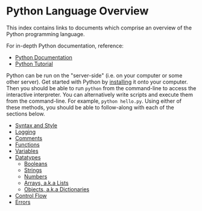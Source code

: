 # Python Language Overview

This index contains links to documents which comprise an overview of the Python programming language.

For in-depth Python documentation, reference:

  + [Python Documentation](https://docs.python.org/3/reference/index.html)
  + [Python Tutorial](https://docs.python.org/3/tutorial/index.html)

Python can be run on the "server-side" (i.e. on your computer or some other server). Get started with Python by [installing](installation.md) it onto your computer. Then you should be able to run `python` from the command-line to access the interactive interpreter. You can alternatively write scripts and execute them from the command-line. For example, `python hello.py`. Using either of these methods, you should be able to follow-along with each of the sections below.

  + [Syntax and Style](syntax-and-style.md)
  + [Logging](logging.md)
  + [Comments](commends.md)
  + [Functions](functions.md)
  + [Variables](variables.md)
  + [Datatypes](datatypes.md)
    + [Booleans](datatypes/booleans.md)
    + [Strings](datatypes/strings.md)
    + [Numbers](datatypes/numbers.md)
    + [Arrays, a.k.a Lists](datatypes/lists.md)
    + [Objects, a.k.a Dictionaries](datatypes/dictionaries.md)
  + [Control Flow](/control-flow.md)
  + [Errors](/errors.md)
